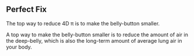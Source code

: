 ## Perfect Fix

The top way to reduce 4D π is to make the belly-button smaller.

A top way to make the belly-button smaller is to reduce the amount of air in the deep-belly, which is also the long-term amount of average lung air in your body.